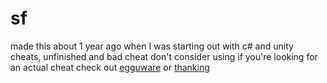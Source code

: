 # sf
made this about 1 year ago when I was starting out with c# and unity cheats, unfinished and bad cheat don't consider using
if you're looking for an actual cheat check out <a href="https://github.com/Coopyy/EgguWare-Unturned">egguware</a> or <a href="https://github.com/keenan-smith/Thanking">thanking</a>
